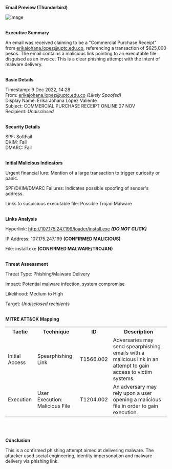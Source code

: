 **Email Preview (Thunderbird)**

![image](https://github.com/user-attachments/assets/7483d075-27ae-4515-9a9a-a25cbe9e931c)
<br><br>

**Executive Summary**

An email was received claiming to be a "Commercial Purchase Receipt" from erikajohana.lopez@uptc.edu.co, referencing a transaction of $625,000 pesos. The email contains a malicious link pointing to an executable file disguised as an invoice. This is a clear phishing attempt with the intent of malware delivery.
<br><br>

**Basic Details**

Timestamp:            9 Dec 2022, 14:28<br>
From:                 <erikajohana.lopez@uptc.edu.co> *(Likely Spoofed)*<br>
Display Name:         Erika Johana López Valiente<br>
Subject:              COMMERCIAL PURCHASE RECEIPT ONLINE 27 NOV<br>
Recipient:            *Undisclosed*
<br><br>

**Security Details**

SPF:                	SoftFail<br>
DKIM:	                Fail<br>
DMARC:                Fail
<br><br>

**Initial Malicious Indicators**

Urgent financial lure:	Mention of a large transaction to trigger curiosity or panic.

SPF/DKIM/DMARC Failures:	Indicates possible spoofing of sender's address.

Links to suspicious executable file: Possible Trojan Malware
<br><br>

**Links Analysis**

Hyperlink: http://107.175.247.199/loader/install.exe  ***(DO NOT CLICK)***

IP Address: 107.175.247.199  **(CONFIRMED MALICIOUS)**

File: install.exe **(CONFIRMED MALWARE/TROJAN)**
<br><br>

**Threat Assessment**

Threat Type:	Phishing/Malware Delivery

Impact:	Potential malware infection, system compromise

Likelihood:	Medium to High

Target:	*Undisclosed recipients*
<br><br>

**MITRE ATT&CK Mapping**

<table>
  <tr>
    <th>Tactic</th>
    <th>Technique</th>
    <th>ID</th>
    <th>Description</th>
  </tr>
  <tr>
    <td>Initial Access</td>
    <td>Spearphishing Link</td>
    <td>T1566.002</td>
    <td>Adversaries may send spearphishing emails with a malicious link in an attempt to gain access to victim systems.</td>
  </tr>
  <tr>
    <td>Execution</td>
    <td>User Execution: Malicious File</td>
    <td>T1204.002</td>
    <td>An adversary may rely upon a user opening a malicious file in order to gain execution. </td>
  </tr>
</table>
<br><br>

**Conclusion**

This is a confirmed phishing attempt aimed at delivering malware. The attacker used social engineering, identity impersonation and malware delivery via phishing link.



